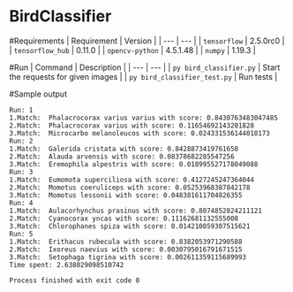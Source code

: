 # BirdClassifier

#Requirements
| Requirement | Version |
| --- | --- |
| `tensorflow` | 2.5.0rc0 |
| `tensorflow_hub` | 0.11.0 |
| `opencv-python` | 4.5.1.48 |
| `numpy` | 1.19.3 |

#Run
| Command | Description |
| --- | --- |
| `py bird_classifier.py` | Start the requests for given images |
| `py bird_classifier_test.py` | Run tests |

#Sample output
```
Run: 1
1.Match:  Phalacrocorax varius varius with score: 0.8430763483047485
2.Match:  Phalacrocorax varius with score: 0.11654692143201828
3.Match:  Microcarbo melanoleucos with score: 0.024331536144018173
Run: 2
1.Match:  Galerida cristata with score: 0.8428873419761658
2.Match:  Alauda arvensis with score: 0.08378682285547256
3.Match:  Eremophila alpestris with score: 0.018995527178049088
Run: 3
1.Match:  Eumomota superciliosa with score: 0.4127245247364044
2.Match:  Momotus coeruliceps with score: 0.05253968387842178
3.Match:  Momotus lessonii with score: 0.048381611704826355
Run: 4
1.Match:  Aulacorhynchus prasinus with score: 0.8074852824211121
2.Match:  Cyanocorax yncas with score: 0.11162681132555008
3.Match:  Chlorophanes spiza with score: 0.014210059307515621
Run: 5
1.Match:  Erithacus rubecula with score: 0.8382053971290588
2.Match:  Ixoreus naevius with score: 0.0030795016791671515
3.Match:  Setophaga tigrina with score: 0.002611359115689993
Time spent: 2.638029098510742

Process finished with exit code 0
```
